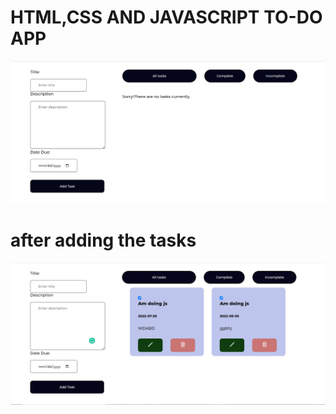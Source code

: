 # HTML,CSS AND JAVASCRIPT TO-DO APP

![HOME](https://github.com/Danchiwaz/todoApp/blob/main/images/todo.png)

# after adding the tasks
![HOME](https://github.com/Danchiwaz/todoApp/blob/main/images/code.png)
